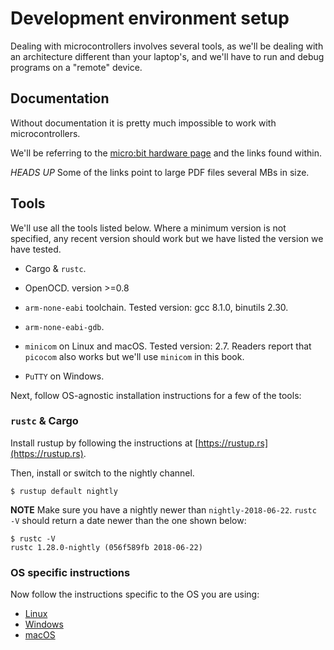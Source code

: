 # Development environment setup

Dealing with microcontrollers involves several tools,
as we'll be dealing with an architecture different than your laptop's,
and we'll have to run and debug programs on a "remote" device.

## Documentation

Without documentation it is pretty much impossible to work with microcontrollers.

We'll be referring to the [micro:bit hardware page][microbit] and the links found within.

[microbit]: http://tech.microbit.org/hardware

*HEADS UP* Some of the links point to large PDF files several MBs in size.

## Tools

We'll use all the tools listed below. Where a minimum version is not specified,
any recent version should work but we have listed the version we have tested.

- Cargo & `rustc`.

- OpenOCD. version >=0.8

- `arm-none-eabi` toolchain. Tested version: gcc 8.1.0, binutils 2.30.

- `arm-none-eabi-gdb`.

- `minicom` on Linux and macOS. Tested version: 2.7. 
  Readers report that `picocom` also works but we'll use `minicom` in this book.

- `PuTTY` on Windows.

Next, follow OS-agnostic installation instructions for a few of the tools:

### `rustc` & Cargo

Install rustup by following the instructions at [https://rustup.rs](https://rustup.rs).

Then, install or switch to the nightly channel.

``` shell
$ rustup default nightly
```

**NOTE** Make sure you have a nightly newer than `nightly-2018-06-22`.
`rustc -V` should return a date newer than the one shown below:

``` shell
$ rustc -V
rustc 1.28.0-nightly (056f589fb 2018-06-22)
```

### OS specific instructions

Now follow the instructions specific to the OS you are using:

- [Linux](../setup/LINUX.html)
- [Windows](../setup/WINDOWS.html)
- [macOS](../setup/MACOS.html)
